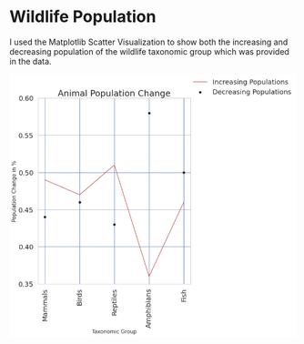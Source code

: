 # Wildlife Population
I used the Matplotlib Scatter Visualization to show both the increasing and decreasing population of the wildlife taxonomic group which was provided in the data. 


![alt text](https://github.com/kahumawalter/wildlifepopulation/blob/main/animal%20population.png)
